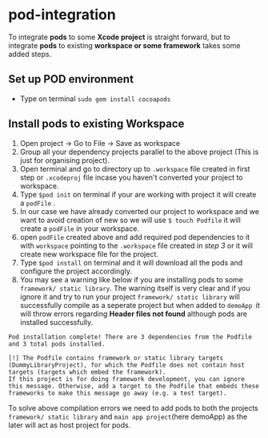 # pod-integration

 To integrate **pods** to some **Xcode project** is straight forward, but to integrate **pods** to existing **workspace or some framework** takes some added steps.

## Set up POD environment

- Type on terminal `sudo gem install cocoapods`

## Install pods to existing Workspace

1. Open project -> Go to File -> Save as workspace
2. Group all your dependency projects parallel to the above project (This is just for organising project).
3. Open terminal and go to directory up to `.workspace` file created in first step or `.xcodeproj` file incase you haven't converted your project to workspace.
4. Type `$pod init` on terminal if your are working with project it will create a  `podFile` .
5. In our case we have already converted our project to workspace and we want to avoid creation of new so we will use `$ touch Podfile` it will create a `podFile` in your workspace.
6. open `podFile` created above and add required pod  dependencies to it with `workspace` pointing to  the `.workspace` file created in *step 3* or it will create new workspace file for the project.
7. Type `$pod install` on terminal and it will download all the pods and configure the project accordingly.
8. You may see a warning like below if you are installing pods to some `framework/ static library`. The warning itself is very clear and if you ignore it and try to run your project  `framework/ static library` will successfully compile as a seperate project but when added to `demoApp `it will throw errors regarding **Header files not found** although pods are installed successfully.
  ```
  Pod installation complete! There are 3 dependencies from the Podfile and 3 total pods installed.
  
  [!] The Podfile contains framework or static library targets (DummyLibraryProject), for which the Podfile does not contain host targets (targets which embed the framework).
  If this project is for doing framework development, you can ignore this message. Otherwise, add a target to the Podfile that embeds these frameworks to make this message go away (e.g. a test target).
  ```
  To solve above compilation errors we need to add pods to both the projects `framework/ static library` and `main app project`(here demoApp) as the later will act as host project for pods.




